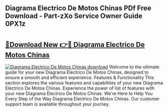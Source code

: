 ## Diagrama Electrico De Motos Chinas PDf Free Download - Part-zXo Service Owner Guide 0PX1z

# <h2><a href="http://dfpo3fm.blite.top/?on=Diagrama+Electrico+De+Motos+Chinas">🔗Download New 👉🔴 Diagrama Electrico De Motos Chinas</a></h2>

[![Diagrama Electrico De Motos Chinas download](https://i.imgur.com/lujVjoI.png)](http://dfpo3fm.blite.top/?on=Diagrama+Electrico+De+Motos+Chinas)
Welcome to the ultimate guide for your new Diagrama Electrico De Motos Chinas, designed to ensure a smooth and efficient experience. Features & Functionality This section explores the various features and capabilities of your new Diagrama Electrico De Motos Chinas. Experience the power of list of features with your new Diagrama Electrico De Motos Chinas. We're Here to Help You Every Step of the Way Diagrama Electrico De Motos Chinas. Our customer support team is available throughout your journey.
